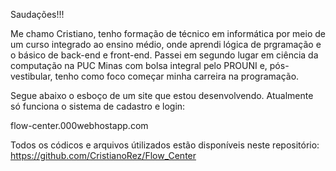 Saudações!!!

Me chamo Cristiano, tenho formação de técnico em informática por meio de um curso integrado ao ensino médio, onde aprendi lógica de prgramação e o básico de back-end e front-end. Passei em segundo lugar em ciência da computação na PUC Minas com bolsa integral pelo PROUNI e, pós-vestibular, tenho como foco começar minha carreira na programação.

Segue abaixo o esboço de um site que estou desenvolvendo. Atualmente só funciona o sistema de cadastro e login:

flow-center.000webhostapp.com

Todos os códicos e arquivos útilizados estão disponíveis neste repositório: https://github.com/CristianoRez/Flow_Center

